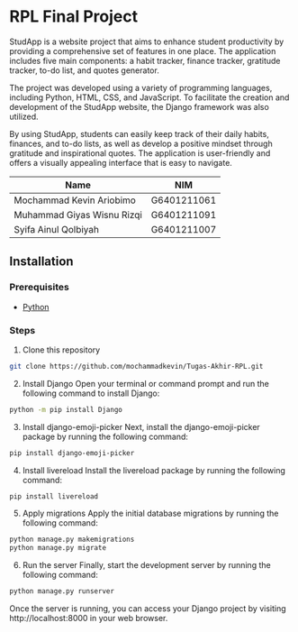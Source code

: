 # RPL Final Project

StudApp is a website project that aims to enhance student productivity by providing a comprehensive set of features in one place. The application includes five main components: a habit tracker, finance tracker, gratitude tracker, to-do list, and quotes generator.

The project was developed using a variety of programming languages, including Python, HTML, CSS, and JavaScript. To facilitate the creation and development of the StudApp website, the Django framework was also utilized.

By using StudApp, students can easily keep track of their daily habits, finances, and to-do lists, as well as develop a positive mindset through gratitude and inspirational quotes. The application is user-friendly and offers a visually appealing interface that is easy to navigate.

|Name|NIM|
|--|--|
|Mochammad Kevin Ariobimo|G6401211061 |
|Muhammad Giyas Wisnu Rizqi|G6401211091|
|Syifa Ainul Qolbiyah|G6401211007|

## Installation
### Prerequisites
- [Python](https://www.python.org/downloads/)

### Steps
1. Clone this repository
```bash
git clone https://github.com/mochammadkevin/Tugas-Akhir-RPL.git
```
2. Install Django
Open your terminal or command prompt and run the following command to install Django:
```bash
python -m pip install Django
```
3. Install django-emoji-picker
Next, install the django-emoji-picker package by running the following command:
```bash
pip install django-emoji-picker
```
4. Install livereload
Install the livereload package by running the following command:
```bash
pip install livereload
```
5. Apply migrations
Apply the initial database migrations by running the following command:
```bash
python manage.py makemigrations
python manage.py migrate
```
6. Run the server
Finally, start the development server by running the following command:
```bash
python manage.py runserver
```

Once the server is running, you can access your Django project by visiting http://localhost:8000 in your web browser.



